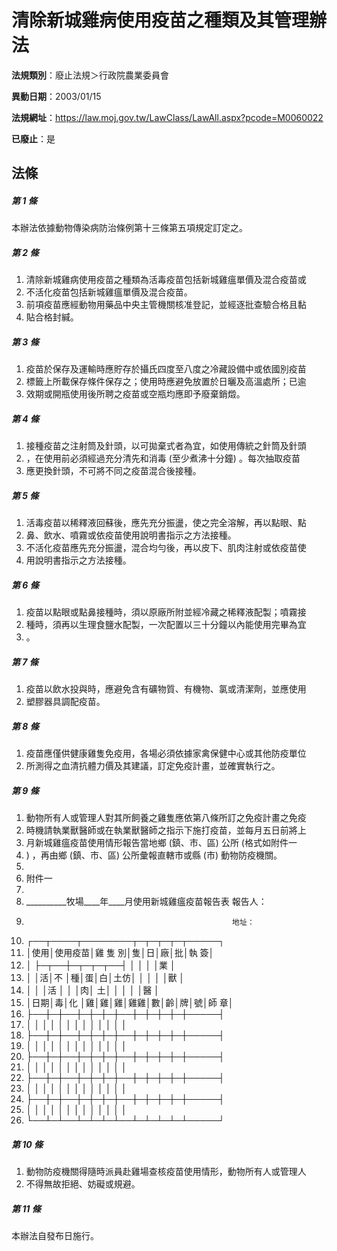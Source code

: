 # 清除新城雞病使用疫苗之種類及其管理辦法

**法規類別**：廢止法規＞行政院農業委員會

**異動日期**：2003/01/15  

**法規網址**：https://law.moj.gov.tw/LawClass/LawAll.aspx?pcode=M0060022

**已廢止**：是



## 法條
##### 第 1 條
本辦法依據動物傳染病防治條例第十三條第五項規定訂定之。

##### 第 2 條
1. 清除新城雞病使用疫苗之種類為活毒疫苗包括新城雞瘟單價及混合疫苗或
1. 不活化疫苗包括新城雞瘟單價及混合疫苗。
1. 前項疫苗應經動物用藥品中央主管機關核准登記，並經逐批查驗合格且黏
1. 貼合格封緘。

##### 第 3 條
1. 疫苗於保存及運輸時應貯存於攝氏四度至八度之冷藏設備中或依國別疫苗
1. 標籤上所載保存條件保存之；使用時應避免放置於日曬及高溫處所；已逾
1. 效期或開瓶使用後所聘之疫苗或空瓶均應即予廢棄銷燬。

##### 第 4 條
1. 接種疫苗之注射筒及針頭，以可拋棄式者為宜，如使用傳統之針筒及針頭
1. ，在使用前必須經過充分清先和消毒 (至少煮沸十分鐘) 。每次抽取疫苗
1. 應更換針頭，不可將不同之疫苗混合後接種。

##### 第 5 條
1. 活毒疫苗以稀釋液回蘇後，應先充分振盪，使之完全溶解，再以點眼、點
1. 鼻、飲水、噴霧或依疫苗使用說明書指示之方法接種。
1. 不活化疫苗應先充分振盪，混合均勻後，再以皮下、肌肉注射或依疫苗使
1. 用說明書指示之方法接種。

##### 第 6 條
1. 疫苗以點眼或點鼻接種時，須以原廠所附並經冷藏之稀釋液配製；噴霧接
1. 種時，須再以生理食鹽水配製，一次配置以三十分鐘以內能使用完畢為宜
1. 。

##### 第 7 條
1. 疫苗以飲水投與時，應避免含有礦物質、有機物、氯或清潔劑，並應使用
1. 塑膠器具調配疫苗。

##### 第 8 條
1. 疫苗應僅供健康雞隻免疫用，各場必須依據家禽保健中心或其他防疫單位
1. 所測得之血清抗體力價及其建議，訂定免疫計畫，並確實執行之。

##### 第 9 條
1. 動物所有人或管理人對其所飼養之雞隻應依第八條所訂之免疫計畫之免疫
1. 時機請執業獸醫師或在執業獸醫師之指示下施打疫苗，並每月五日前將上
1. 月新城雞瘟疫苗使用情形報告當地鄉 (鎮、市、區) 公所 (格式如附件一
1. ) ，再由鄉 (鎮、市、區) 公所彙報直轄市或縣 (市) 動物防疫機關。
1. 
1. 附件一
1. 
1. __________牧場____年____月使用新城雞瘟疫苗報告表  報告人：
1.                                                   地址：
1. ┌──┬────┬────────┬─┬─┬─┬─┬─────┐
1. │使用│使用疫苗│雞     隻     別│隻│日│廠│批│執      簽│
1. │    ├─┬──┼─┬─┬─┬──┤  │  │  │  │業        │
1. │    │活│不  │種│蛋│白│土仿│  │  │  │  │獸        │
1. │    │  │活  │  │  │肉│  土│  │  │  │  │醫        │
1. │日期│毒│化  │雞│雞│雞│雞雞│數│齡│牌│號│師      章│
1. ├──┼─┼──┼─┼─┼─┼──┼─┼─┼─┼─┼─────┤
1. │    │  │    │  │  │  │    │  │  │  │  │          │
1. ├──┼─┼──┼─┼─┼─┼──┼─┼─┼─┼─┼─────┤
1. │    │  │    │  │  │  │    │  │  │  │  │          │
1. ├──┼─┼──┼─┼─┼─┼──┼─┼─┼─┼─┼─────┤
1. │    │  │    │  │  │  │    │  │  │  │  │          │
1. ├──┼─┼──┼─┼─┼─┼──┼─┼─┼─┼─┼─────┤
1. │    │  │    │  │  │  │    │  │  │  │  │          │
1. ├──┼─┼──┼─┼─┼─┼──┼─┼─┼─┼─┼─────┤
1. │    │  │    │  │  │  │    │  │  │  │  │          │
1. └──┴─┴──┴─┴─┴─┴──┴─┴─┴─┴─┴─────┘

##### 第 10 條
1. 動物防疫機關得隨時派員赴雞場查核疫苗使用情形，動物所有人或管理人
1. 不得無故拒絕、妨礙或規避。

##### 第 11 條
本辦法自發布日施行。


